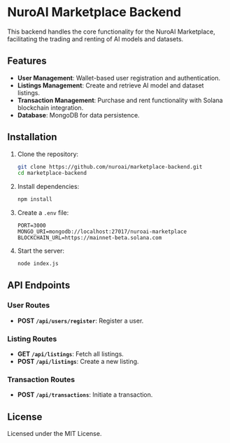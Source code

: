 # NuroAI Marketplace Backend

This backend handles the core functionality for the NuroAI Marketplace, facilitating the trading and renting of AI models and datasets.

## Features

- **User Management**: Wallet-based user registration and authentication.
- **Listings Management**: Create and retrieve AI model and dataset listings.
- **Transaction Management**: Purchase and rent functionality with Solana blockchain integration.
- **Database**: MongoDB for data persistence.

## Installation

1. Clone the repository:
   ```bash
   git clone https://github.com/nuroai/marketplace-backend.git
   cd marketplace-backend
   ```

2. Install dependencies:
   ```bash
   npm install
   ```

3. Create a `.env` file:
   ```plaintext
   PORT=3000
   MONGO_URI=mongodb://localhost:27017/nuroai-marketplace
   BLOCKCHAIN_URL=https://mainnet-beta.solana.com
   ```

4. Start the server:
   ```bash
   node index.js
   ```

## API Endpoints

### User Routes
- **POST `/api/users/register`**: Register a user.

### Listing Routes
- **GET `/api/listings`**: Fetch all listings.
- **POST `/api/listings`**: Create a new listing.

### Transaction Routes
- **POST `/api/transactions`**: Initiate a transaction.

## License

Licensed under the MIT License.